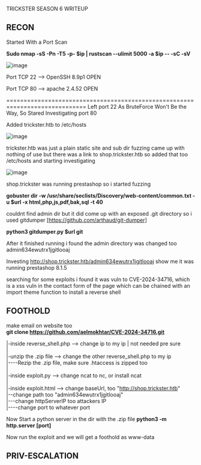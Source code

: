 TRICKSTER SEASON 6 WRITEUP

RECON
----  
Started With a Port Scan 

**Sudo nmap -sS -Pn -T5 -p- $ip | rustscan --ulimit 5000 -a $ip -- -sC -sV**

![image](https://github.com/user-attachments/assets/f63c71de-024f-419b-91b9-eba7520fe500)

Port TCP 22 --> OpenSSH 8.9p1 OPEN

Port TCP 80 --> apache 2.4.52 OPEN

=============================================================================
Left port 22 As BruteForce Won't Be the Way, So Stared Investigating port 80

Added trickster.htb to /etc/hosts

![image](https://github.com/user-attachments/assets/69e68c07-2830-4c6a-967a-c4d7bff0f708)

trickster.htb was just a plain static site and sub dir fuzzing came up with nothing of use
but there was a link to shop.trickster.htb so added that too /etc/hosts and starting investigating

![image](https://github.com/user-attachments/assets/ecb3ecf7-a301-481b-b693-d920dc8bf3ec)

shop.trickster was running prestashop so i started fuzzing

**gobuster dir -w /usr/share/seclists/Discovery/web-content/common.txt -u $url -x html,php,js,pdf,bak,sql -t 40**

couldnt find admin dir but it did come up with an exposed .git directory
so i used gitdumper [https://github.com/arthaud/git-dumper]

**python3 gitdumper.py $url git**

After it finished running i found the admin directory was changed too admin634ewutrx1jgitlooaj

Investing http://shop.trickster.htb/admin634ewutrx1jgitlooaj show me it was running
prestashop 8.1.5

searching for some exploits i found it was vuln to CVE-2024-34716, which is a xss vuln in the contact form of the page
which can be chained with an import theme function to install a reverse shell

FOOTHOLD
-----
make email on website too  
**git clone https://github.com/aelmokhtar/CVE-2024-34716.git**


|-inside reverse_shell.php --> change ip to my ip | not needed pre sure  
|  
|-unzip the .zip file --> change the other reverse_shell.php to my ip  
|----Rezip the .zip file, make sure .htaccess is zipped too  
|  
|-inside exploit.py --> change ncat to nc, or install ncat  
|  
|-inside exploit.html --> change baseUrl, too "http://shop.trickster.htb"  
|--change path too "admin634ewutrx1jgitlooaj"  
|---change httpServerIP too attackers IP  
|----change port to whatever port  

Now Start a python server in the dir with the .zip file 
**python3 -m http.server [port]**

Now run the exploit and we will get a foothold as www-data

PRIV-ESCALATION
--------------  





